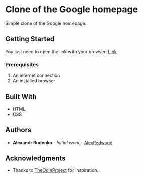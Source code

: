 # Clone of the Google homepage

Simple clone of the Google homepage.

## Getting Started

You just need to open the link with your browser: [Link](https://alexredwood.github.io/google-homepage/).

### Prerequisites

1. An internet connection
2. An installed browser

## Built With

- HTML
- CSS

## Authors

- **Alexandr Rudenko** - _Initial work_ - [AlexRedwood](https://github.com/alexredwood)

## Acknowledgments

- Thanks to [TheOdinProject](https://www.theodinproject.com/dashboard) for inspiration.

